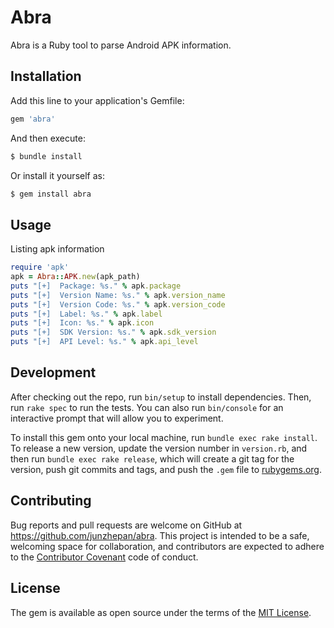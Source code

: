 # Abra

Abra is a Ruby tool to parse Android APK information.

## Installation

Add this line to your application's Gemfile:

```ruby
gem 'abra'
```

And then execute:

```bash
$ bundle install
```

Or install it yourself as:

```bash
$ gem install abra
```

## Usage
Listing apk information

```ruby
require 'apk'
apk = Abra::APK.new(apk_path)
puts "[+]  Package: %s." % apk.package
puts "[+]  Version Name: %s." % apk.version_name
puts "[+]  Version Code: %s." % apk.version_code
puts "[+]  Label: %s." % apk.label
puts "[+]  Icon: %s." % apk.icon
puts "[+]  SDK Version: %s." % apk.sdk_version
puts "[+]  API Level: %s." % apk.api_level
```

## Development

After checking out the repo, run `bin/setup` to install dependencies. Then, run `rake spec` to run the tests. You can also run `bin/console` for an interactive prompt that will allow you to experiment.

To install this gem onto your local machine, run `bundle exec rake install`. To release a new version, update the version number in `version.rb`, and then run `bundle exec rake release`, which will create a git tag for the version, push git commits and tags, and push the `.gem` file to [rubygems.org](https://rubygems.org).

## Contributing

Bug reports and pull requests are welcome on GitHub at https://github.com/junzhepan/abra. This project is intended to be a safe, welcoming space for collaboration, and contributors are expected to adhere to the [Contributor Covenant](http://contributor-covenant.org) code of conduct.


## License

The gem is available as open source under the terms of the [MIT License](LICENSES).
